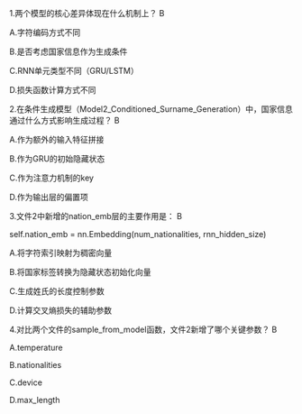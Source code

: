 1.两个模型的核心差异体现在什么机制上？ B

A.字符编码方式不同

B.是否考虑国家信息作为生成条件

C.RNN单元类型不同（GRU/LSTM）

D.损失函数计算方式不同

2.在条件生成模型（Model2_Conditioned_Surname_Generation）中，国家信息通过什么方式影响生成过程？ B

A.作为额外的输入特征拼接

B.作为GRU的初始隐藏状态

C.作为注意力机制的key

D.作为输出层的偏置项

3.文件2中新增的nation_emb层的主要作用是： B

self.nation_emb = nn.Embedding(num_nationalities, rnn_hidden_size)

A.将字符索引映射为稠密向量

B.将国家标签转换为隐藏状态初始化向量

C.生成姓氏的长度控制参数

D.计算交叉熵损失的辅助参数

4.对比两个文件的sample_from_model函数，文件2新增了哪个关键参数？ B

A.temperature

B.nationalities

C.device

D.max_length
